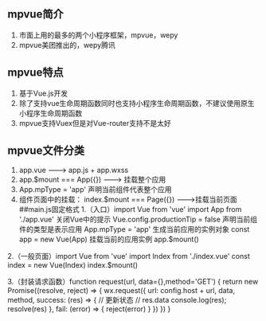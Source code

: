 ## mpvue简介
  1. 市面上用的最多的两个小程序框架，mpvue，wepy
  2. mpvue美团推出的，wepy腾讯
## mpvue特点
  1. 基于Vue.js开发
  2. 除了支持vue生命周期函数同时也支持小程序生命周期函数，不建议使用原生小程序生命周期函数
  3. mpvue支持Vuex但是对Vue-router支持不是太好
## mpvue文件分类
  1. app.vue ---> app.js + app.wxss
  2. app.$mount === App({}) ---> 挂载整个应用
  3. App.mpType = 'app' 声明当前组件代表整个应用
  4. 组件页面中的挂载： index.$mount === Page({}) --->挂载当前页面
##main.js固定格式
  1.（入口）import Vue from 'vue'
    import App from './app.vue'    
    关闭Vue中的提示
    Vue.config.productionTip = false    
    声明当前组件的类型是表示应用
    App.mpType = 'app'    
    生成当前应用的实例对象
    const app = new Vue(App)
    挂载当前的应用实例
    app.$mount()
    
  2.（一般页面）import Vue from 'vue'
    import Index from './index.vue'
    const index = new Vue(Index)
    index.$mount()
    
  3.（封装请求函数）function request(url, data={},method='GET') {
      return new Promise((resolve, reject) => {
        wx.request({
          url: config.host + url,
          data,
          method,
          success: (res) => {
            // 更新状态
            // res.data
            console.log(res);
            resolve(res)
          },
          fail: (error) => {
            reject(error)
          }
        })
      })
    }
